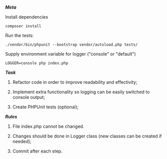 ***Meta***

Install dependencies
```
composer install
```

Run the tests:
```
./vendor/bin/phpunit --bootstrap vendor/autoload.php tests/
```


Supply environment variable for logger ("console" or "default")
```
LOGGER=console php index.php
```


***Task***

1. Refactor code in order to improve readability and effectivity;

2. Implement extra functionality so logging can be easily switched to console output;

3. Create PHPUnit tests (optional);

***Rules***

1. File index.php cannot be changed.

2. Changes should be done in Logger class (new classes can be created if needed);

3. Commit after each step.
